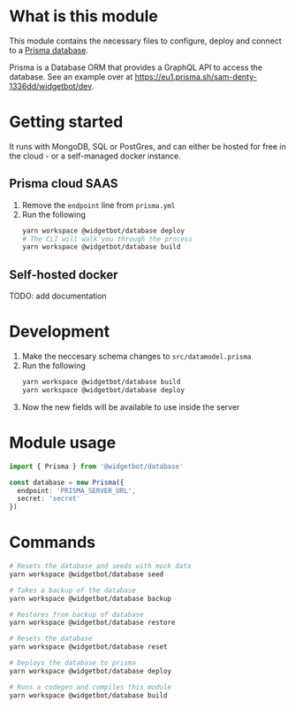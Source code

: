 # What is this module

This module contains the necessary files to configure, deploy and connect to a [Prisma database](https://www.prisma.io).

Prisma is a Database ORM that provides a GraphQL API to access the database. See an example over at https://eu1.prisma.sh/sam-denty-1336dd/widgetbot/dev.

# Getting started

It runs with MongoDB, SQL or PostGres, and can either be hosted for free in the cloud - or a self-managed docker instance.

## Prisma cloud SAAS

1.  Remove the `endpoint` line from `prisma.yml`
2.  Run the following
    ```bash
    yarn workspace @widgetbot/database deploy
    # The CLI will walk you through the process
    yarn workspace @widgetbot/database build
    ```

## Self-hosted docker

TODO: add documentation

# Development

1.  Make the neccesary schema changes to `src/datamodel.prisma`
2.  Run the following
    ```bash
    yarn workspace @widgetbot/database build
    yarn workspace @widgetbot/database deploy
    ```
3.  Now the new fields will be available to use inside the server

# Module usage

```typescript
import { Prisma } from '@widgetbot/database'

const database = new Prisma({
  endpoint: 'PRISMA_SERVER_URL',
  secret: 'secret'
})
```

# Commands

```bash
# Resets the database and seeds with mock data
yarn workspace @widgetbot/database seed

# Takes a backup of the database
yarn workspace @widgetbot/database backup

# Restores from backup of database
yarn workspace @widgetbot/database restore

# Resets the database
yarn workspace @widgetbot/database reset

# Deploys the database to prisma
yarn workspace @widgetbot/database deploy

# Runs a codegen and compiles this module
yarn workspace @widgetbot/database build
```
